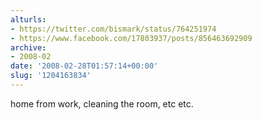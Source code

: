 ```yaml
---
alturls:
- https://twitter.com/bismark/status/764251974
- https://www.facebook.com/17803937/posts/856463692909
archive:
- 2008-02
date: '2008-02-28T01:57:14+00:00'
slug: '1204163834'
---
```


home from work, cleaning the room, etc etc.

